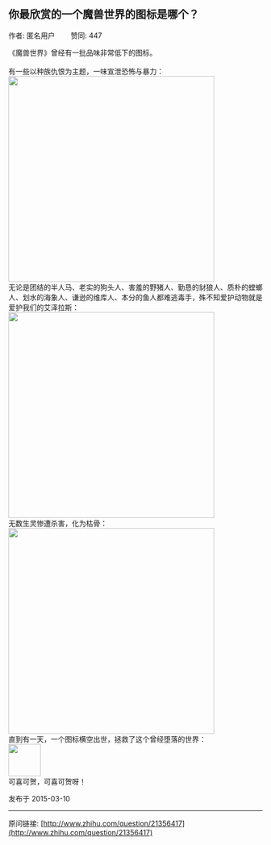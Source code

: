 ## 你最欣赏的一个魔兽世界的图标是哪个？

作者: 匿名用户&nbsp;&nbsp;&nbsp;&nbsp;&nbsp;&nbsp;&nbsp;&nbsp;赞同: 447


《魔兽世界》曾经有一批品味非常低下的图标。<br><br>有一些以种族仇恨为主题，一味宣泄恐怖与暴力：<br><img data-rawheight="204" data-rawwidth="408" src="http://pic1.zhimg.com/644e73bf4a8b9524995e54a3b534eeac_b.jpg" class="content_image" width="408"><br>无论是团结的半人马、老实的狗头人、害羞的野猪人、勤恳的豺狼人、质朴的螳螂人、划水的海象人、谦逊的维库人、本分的鱼人都难逃毒手，殊不知爱护动物就是爱护我们的艾泽拉斯：<br><img data-rawheight="204" data-rawwidth="408" src="http://pic4.zhimg.com/c12e7091a55a8f34ae180133361b59e3_b.jpg" class="content_image" width="408"><br>无数生灵惨遭杀害，化为枯骨：<br><img data-rawheight="204" data-rawwidth="408" src="http://pic1.zhimg.com/80c8a22fa0c0dcbea341abd5ae97c510_b.jpg" class="content_image" width="408"><br>直到有一天，一个图标横空出世，拯救了这个曾经堕落的世界：<br><img data-rawheight="64" data-rawwidth="64" src="http://pic1.zhimg.com/fc349ad9035611d68f533c8c38ee5320_b.jpg" class="content_image" width="64"><br>可喜可贺，可喜可贺呀！



发布于 2015-03-10



---
原问链接: [http://www.zhihu.com/question/21356417](http://www.zhihu.com/question/21356417)